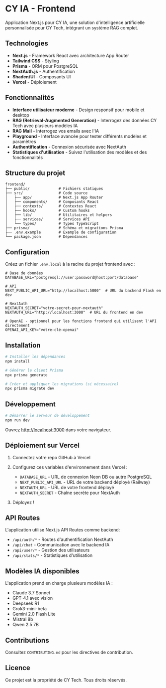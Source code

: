 # CY IA - Frontend

Application Next.js pour CY IA, une solution d'intelligence artificielle personnalisée pour CY Tech, intégrant un système RAG complet.

## Technologies

- **Next.js** - Framework React avec architecture App Router
- **Tailwind CSS** - Styling
- **Prisma** - ORM pour PostgreSQL
- **NextAuth.js** - Authentification
- **Shadcn/UI** - Composants UI
- **Vercel** - Déploiement

## Fonctionnalités

- **Interface utilisateur moderne** - Design responsif pour mobile et desktop
- **RAG (Retrieval-Augmented Generation)** - Interrogez des données CY Tech avec plusieurs modèles IA
- **RAG Mail** - Interrogez vos emails avec l'IA
- **Playground** - Interface avancée pour tester différents modèles et paramètres
- **Authentification** - Connexion sécurisée avec NextAuth
- **Statistiques d'utilisation** - Suivez l'utilisation des modèles et des fonctionnalités

## Structure du projet

```
frontend/
├── public/             # Fichiers statiques
├── src/                # Code source
│   ├── app/            # Next.js App Router
│   ├── components/     # Composants React
│   ├── contexts/       # Contextes React
│   ├── hooks/          # Custom hooks
│   ├── lib/            # Utilitaires et helpers
│   ├── services/       # Services API
│   └── types/          # Types TypeScript
├── prisma/             # Schéma et migrations Prisma
├── .env.example        # Exemple de configuration
└── package.json        # Dépendances
```

## Configuration

Créez un fichier `.env.local` à la racine du projet frontend avec :

```
# Base de données
DATABASE_URL="postgresql://user:password@host:port/database"

# API
NEXT_PUBLIC_API_URL="http://localhost:5000"  # URL du backend Flask en dev

# NextAuth
NEXTAUTH_SECRET="votre-secret-pour-nextauth"
NEXTAUTH_URL="http://localhost:3000"  # URL du frontend en dev

# OpenAI - optionnel pour les fonctions frontend qui utilisent l'API directement
OPENAI_API_KEY="votre-clé-openai"
```

## Installation

```bash
# Installer les dépendances
npm install

# Générer le client Prisma
npx prisma generate

# Créer et appliquer les migrations (si nécessaire)
npx prisma migrate dev
```

## Développement

```bash
# Démarrer le serveur de développement
npm run dev
```

Ouvrez [http://localhost:3000](http://localhost:3000) dans votre navigateur.

## Déploiement sur Vercel

1. Connectez votre repo GitHub à Vercel
2. Configurez ces variables d'environnement dans Vercel :
   - `DATABASE_URL` - URL de connexion Neon DB ou autre PostgreSQL
   - `NEXT_PUBLIC_API_URL` - URL de votre backend déployé (Railway)
   - `NEXTAUTH_URL` - URL de votre frontend déployé
   - `NEXTAUTH_SECRET` - Chaîne secrète pour NextAuth

3. Déployez !

## API Routes

L'application utilise Next.js API Routes comme backend:

- `/api/auth/*` - Routes d'authentification NextAuth
- `/api/chat` - Communication avec le backend IA
- `/api/user/*` - Gestion des utilisateurs
- `/api/stats/*` - Statistiques d'utilisation

## Modèles IA disponibles

L'application prend en charge plusieurs modèles IA :
- Claude 3.7 Sonnet
- GPT-4.1 avec vision
- Deepseek R1
- Grok3-mini-beta
- Gemini 2.0 Flash Lite
- Mistral 8b
- Qwen 2.5 7B

## Contributions

Consultez `CONTRIBUTING.md` pour les directives de contribution.

## Licence

Ce projet est la propriété de CY Tech. Tous droits réservés.
